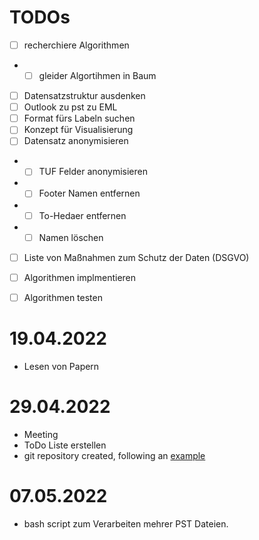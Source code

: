 # TODOs
* [ ] recherchiere Algorithmen
*  * [ ] gleider Algortihmen in Baum
* [ ] Datensatzstruktur ausdenken
* [ ] Outlook zu pst zu EML
* [ ] Format fürs Labeln suchen
* [ ] Konzept für Visualisierung
* [ ] Datensatz anonymisieren
* * [ ] TUF Felder anonymisieren
* * [ ] Footer Namen entfernen
* * [ ] To-Hedaer entfernen
* * [ ] Namen löschen
* [ ] Liste von Maßnahmen zum Schutz der Daten (DSGVO)
* [ ] Algorithmen implmentieren
* [ ] Algorithmen testen



# 19.04.2022

* Lesen von Papern

# 29.04.2022

* Meeting
* ToDo Liste erstellen
* git repository created, following an [example](https://docs.python-guide.org/writing/structure/)

# 07.05.2022

* bash script zum Verarbeiten mehrer PST Dateien.